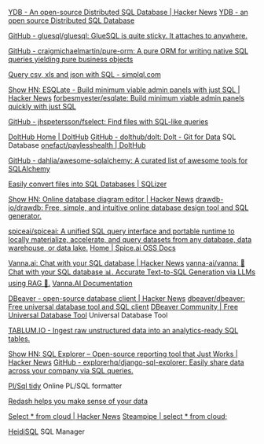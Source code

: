 
[YDB - An open-source Distributed SQL Database | Hacker News](https://news.ycombinator.com/item?id=31081272)
[YDB - an open source Distributed SQL Database](https://ydb.tech/)

[GitHub - gluesql/gluesql: GlueSQL is quite sticky. It attaches to anywhere.](https://github.com/gluesql/gluesql)

[GitHub - craigmichaelmartin/pure-orm: A pure ORM for writing native SQL queries yielding pure business objects](https://github.com/craigmichaelmartin/pure-orm)

[Query csv, xls and json with SQL - simplql.com](https://simplql.com)

[Show HN: ESQLate - Build minimum viable admin panels with just SQL | Hacker News](https://news.ycombinator.com/item?id=22073037)
[forbesmyester/esqlate: Build minimum viable admin panels quickly with just SQL](https://github.com/forbesmyester/esqlate)

[GitHub - jhspetersson/fselect: Find files with SQL-like queries](https://github.com/jhspetersson/fselect)

[DoltHub Home | DoltHub](https://www.dolthub.com/)
[GitHub - dolthub/dolt: Dolt - Git for Data](https://github.com/dolthub/dolt)
SQL Database
[onefact/paylesshealth | DoltHub](https://www.dolthub.com/repositories/onefact/paylesshealth)

[GitHub - dahlia/awesome-sqlalchemy: A curated list of awesome tools for SQLAlchemy](https://github.com/dahlia/awesome-sqlalchemy)

[Easily convert files into SQL Databases | SQLizer](https://sqlizer.io/#/)

[Show HN: Online database diagram editor | Hacker News](https://news.ycombinator.com/item?id=39955944)
[drawdb-io/drawdb: Free, simple, and intuitive online database design tool and SQL generator.](https://github.com/drawdb-io/drawdb)

[spiceai/spiceai: A unified SQL query interface and portable runtime to locally materialize, accelerate, and query datasets from any database, data warehouse, or data lake.](https://github.com/spiceai/spiceai)
[Home | Spice.ai OSS Docs](https://docs.spiceai.org/)

[Vanna.ai: Chat with your SQL database | Hacker News](https://news.ycombinator.com/item?id=38992601)
[vanna-ai/vanna: 🤖 Chat with your SQL database 📊. Accurate Text-to-SQL Generation via LLMs using RAG 🔄.](https://github.com/vanna-ai/vanna)
[Vanna.AI Documentation](https://vanna.ai/docs/)

[DBeaver - open-source database client | Hacker News](https://news.ycombinator.com/item?id=39660592)
[dbeaver/dbeaver: Free universal database tool and SQL client](https://github.com/dbeaver/dbeaver)
[DBeaver Community | Free Universal Database Tool](https://dbeaver.io/)
Universal Database Tool

[TABLUM.IO - Ingest raw unstructured data into an analytics-ready SQL tables.](https://tablum.io/)

[Show HN: SQL Explorer – Open-source reporting tool that Just Works | Hacker News](https://news.ycombinator.com/item?id=40857589)
[GitHub - explorerhq/django-sql-explorer: Easily share data across your company via SQL queries.](https://github.com/explorerhq/django-sql-explorer)

[Pl/Sql tidy](http://psti.equinoxbase.com/cgi-bin/handler.pl)
Online PL/SQL formatter

[Redash helps you make sense of your data](https://redash.io/)

[Select * from cloud | Hacker News](https://news.ycombinator.com/item?id=33034351)
[Steampipe | select * from cloud;](https://steampipe.io/)

[HeidiSQL](https://www.heidisql.com/)
SQL Manager
